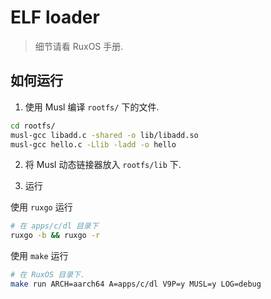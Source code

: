 # ELF loader

> 细节请看 RuxOS 手册.

## 如何运行

1. 使用 Musl 编译 `rootfs/` 下的文件.

```sh
cd rootfs/
musl-gcc libadd.c -shared -o lib/libadd.so
musl-gcc hello.c -Llib -ladd -o hello
```

2. 将 Musl 动态链接器放入 `rootfs/lib` 下.

3. 运行

使用 `ruxgo` 运行

```sh
# 在 apps/c/dl 目录下
ruxgo -b && ruxgo -r
```

使用 `make` 运行

```sh
# 在 RuxOS 目录下.
make run ARCH=aarch64 A=apps/c/dl V9P=y MUSL=y LOG=debug
```
